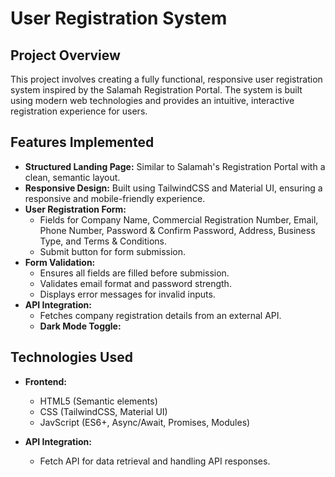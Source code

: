 # User Registration System

## Project Overview
This project involves creating a fully functional, responsive user registration system inspired by the Salamah Registration Portal. The system is built using modern web technologies and provides an intuitive, interactive registration experience for users.

## Features Implemented
- **Structured Landing Page:** Similar to Salamah's Registration Portal with a clean, semantic layout.
- **Responsive Design:** Built using TailwindCSS and Material UI, ensuring a responsive and mobile-friendly experience.
- **User Registration Form:**
  - Fields for Company Name, Commercial Registration Number, Email, Phone Number, Password & Confirm Password, Address, Business Type, and Terms & Conditions.
  - Submit button for form submission.
- **Form Validation:**
  - Ensures all fields are filled before submission.
  - Validates email format and password strength.
  - Displays error messages for invalid inputs.
- **API Integration:**
  - Fetches company registration details from an external API.
  - **Dark Mode Toggle:**
    
    
    
 

## Technologies Used
- **Frontend:**
  - HTML5 (Semantic elements)
  - CSS (TailwindCSS, Material UI)
  - JavScript (ES6+, Async/Await, Promises, Modules)
    
- **API Integration:**
  - Fetch API for data retrieval and handling API responses.


